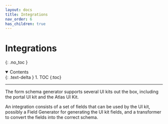 ```yaml
---
layout: docs
title: Integrations
nav_order: 6
has_children: true
---
```



# Integrations
{: .no_toc }

<details open markdown="block">
  <summary>
    Contents
  </summary>
  {: .text-delta }
1. TOC
{:toc}
</details>

---

The form schema generator supports several UI kits out the box, including the portal UI kit and the Atlas UI Kit. 

An integration consists of a set of fields that can be used by the UI kit, possibly a Field Generator for generating the
UI kit fields, and a transformer to convert the fields into the correct schema.
